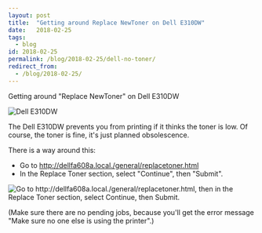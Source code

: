 ```yaml
---
layout: post
title:  "Getting around Replace NewToner on Dell E310DW"
date:   2018-02-25
tags:
  - blog
id: 2018-02-25
permalink: /blog/2018-02-25/dell-no-toner/
redirect_from:
  - /blog/2018-02-25/
---
```


Getting around "Replace NewToner" on Dell E310DW

<img src="/assets/img/dell.png" alt="Dell E310DW" />

The Dell E310DW prevents you from printing if it thinks the toner is low. Of course, the toner is fine, it's just planned obsolescence.

There is a way around this:

* Go to http://dellfa608a.local./general/replacetoner.html
* In the Replace Toner section, select "Continue", then "Submit".

<img src="/assets/img/dell-dashboard.png" alt="Go to http://dellfa608a.local./general/replacetoner.html, then in the Replace Toner section, select Continue, then Submit." />

(Make sure there are no pending jobs, because you'll get the error message "Make sure no one else is using the printer".)
